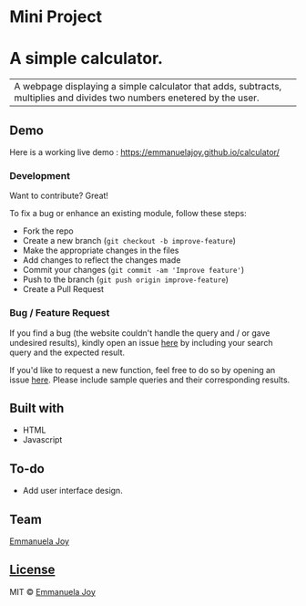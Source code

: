 # Mini Project

<h1>A simple calculator.</h1>
<table>
<tr>
<td>
  A webpage displaying a simple calculator that adds, subtracts, multiplies and divides two numbers enetered by the user.
</td>
</tr>
</table>

## Demo

Here is a working live demo : https://emmanuelajoy.github.io/calculator/

### Development

Want to contribute? Great!

To fix a bug or enhance an existing module, follow these steps:

- Fork the repo
- Create a new branch (`git checkout -b improve-feature`)
- Make the appropriate changes in the files
- Add changes to reflect the changes made
- Commit your changes (`git commit -am 'Improve feature'`)
- Push to the branch (`git push origin improve-feature`)
- Create a Pull Request

### Bug / Feature Request

If you find a bug (the website couldn't handle the query and / or gave undesired results), kindly open an issue [here](https://github.com/EmmanuelaJoy/my-first-webpage/issues) by including your search query and the expected result.

If you'd like to request a new function, feel free to do so by opening an issue [here](https://github.com/EmmanuelaJoy/my-first-webpage/issues). Please include sample queries and their corresponding results.

## Built with

- HTML
- Javascript

## To-do

- Add user interface design.

## Team

[Emmanuela Joy ](https://github.com/EmmanuelaJoy)

## [License](https://github.com/EmmanuelaJoy/calculator/blob/main/LICENSE)

MIT © [Emmanuela Joy ](https://github.com/EmmanuelaJoy)
